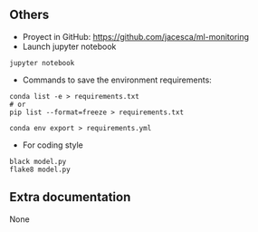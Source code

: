 ## Others
- Proyect in GitHub: https://github.com/jacesca/ml-monitoring
- Launch jupyter notebook
```
jupyter notebook
```
- Commands to save the environment requirements:
```
conda list -e > requirements.txt
# or
pip list --format=freeze > requirements.txt

conda env export > requirements.yml
```
- For coding style
```
black model.py
flake8 model.py
```

## Extra documentation
None
